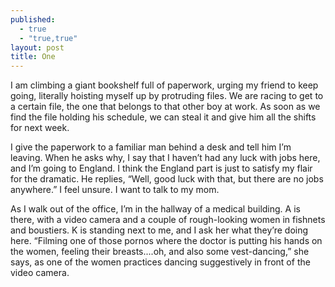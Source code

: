 ```yaml
---
published: 
  - true
  - "true,true"
layout: post
title: One
---
```


I am climbing a giant bookshelf full of paperwork, urging my friend to keep going, literally hoisting myself up by protruding files. We are racing to get to a certain file, the one that belongs to that other boy at work. As soon as we find the file holding his schedule, we can steal it and give him all the shifts for next week.

I give the paperwork to a familiar man behind a desk and tell him I’m leaving. When he asks why, I say that I haven’t had any luck with jobs here, and I’m going to England. I think the England part is just to satisfy my flair for the dramatic. He replies, “Well, good luck with that, but there are no jobs anywhere.”  I feel unsure. I want to talk to my mom.

As I walk out of the office, I’m in the hallway of a medical building. A is there, with a video camera and a couple of rough-looking women in fishnets and boustiers. K is standing next to me, and I ask her what they’re doing here. “Filming one of those pornos where the doctor is putting his hands on the women, feeling their breasts....oh, and also some vest-dancing,” she says, as one of the women practices dancing suggestively in front of the video camera.
